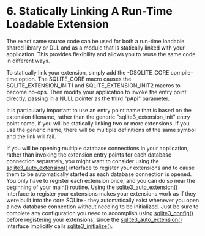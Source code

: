 # 6\. Statically Linking A Run\-Time Loadable Extension


The exact same source code can be used for both a run\-time loadable
shared library or DLL and as a module that is statically linked with your
application. This provides flexibility and allows you to reuse the same
code in different ways.


To statically link your extension, simply add the \-DSQLITE\_CORE
compile\-time option. The SQLITE\_CORE macro causes the SQLITE\_EXTENSION\_INIT1
and SQLITE\_EXTENSION\_INIT2 macros to become no\-ops. Then modify your
application to invoke the entry point directly, passing in a NULL pointer
as the third "pApi" parameter.


It is particularly important to use an entry point name that is
based on the extension filename, rather than the generic
"sqlite3\_extension\_init" entry point name, if you will be statically
linking two or more extensions. If you use the generic name, there
will be multiple definitions of the same symbol and the link will fail.


If you will be opening multiple database connections in your application,
rather than invoking the extension entry points for each database
connection separately, you might want to consider using the
[sqlite3\_auto\_extension()](c3ref/auto_extension.html) interface to register your extensions and
to cause them to be automatically started as each database connection
is opened. You only have to register each extension once, and you can
do so near the beginning of your main() routine. Using the
[sqlite3\_auto\_extension()](c3ref/auto_extension.html) interface to register your extensions makes
your extensions work as if they were built into the core SQLite \- they
automatically exist whenever you open a new database connection
without needing to be initialized. Just be sure to complete any
configuration you need to accomplish using [sqlite3\_config()](c3ref/config.html) before
registering your extensions, since the [sqlite3\_auto\_extension()](c3ref/auto_extension.html)
interface implicitly calls [sqlite3\_initialize()](c3ref/initialize.html).


